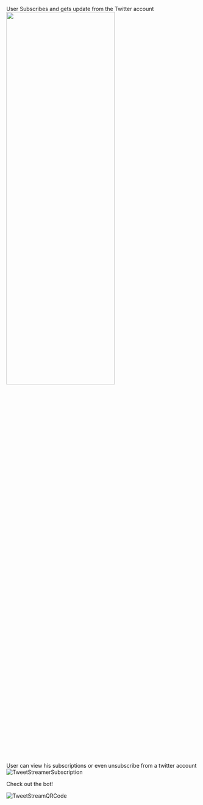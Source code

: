 User Subscribes and gets update from the Twitter account
<img src="https://user-images.githubusercontent.com/84120092/193036381-267e5ec6-9986-4d23-84c0-554070d22522.jpeg" width=75% height=50%>



User can view his subscriptions or even unsubscribe from a twitter account
![TweetStreamerSubscription](https://user-images.githubusercontent.com/84120092/193036442-12b0e145-e1fe-44e2-8e8a-d9ce202c0f98.jpeg)



Check out the bot!  

![TweetStreamQRCode](https://user-images.githubusercontent.com/84120092/193036478-410f57b2-a4b8-4749-bef1-2a6341a9a2fd.jpeg)

